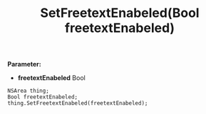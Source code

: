 ﻿---
uid: crmscript_ref_NSArea_SetFreetextEnabeled
title: SetFreetextEnabeled(Bool freetextEnabeled)
intellisense: NSArea.SetFreetextEnabeled
keywords: NSArea, GetFreetextEnabeled
so.topic: reference
---



**Parameter:** 
 - **freetextEnabeled** Bool

```crmscript
NSArea thing;
Bool freetextEnabeled;
thing.SetFreetextEnabeled(freetextEnabeled);
```

